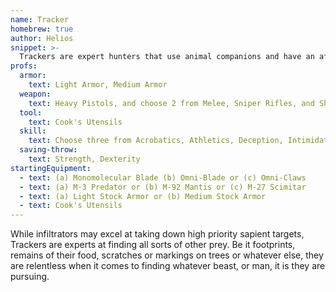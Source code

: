 ```yaml
---
name: Tracker
homebrew: true
author: Helios
snippet: >-
  Trackers are expert hunters that use animal companions and have an affinity for surviving in the harshest of environments.
profs:
  armor:
    text: Light Armor, Medium Armor
  weapon:
    text: Heavy Pistols, and choose 2 from Melee, Sniper Rifles, and Shotguns
  tool:
    text: Cook's Utensils
  skill:
    text: Choose three from Acrobatics, Athletics, Deception, Intimidation, Medicine, Perception, Persuasion, Science, Sleight of Hand, Stealth, Survival, and Vehicle Handling
  saving-throw:
    text: Strength, Dexterity
startingEquipment:
  - text: (a) Monomolecular Blade (b) Omni-Blade or (c) Omni-Claws
  - text: (a) M-3 Predator or (b) M-92 Mantis or (c) M-27 Scimitar
  - text: (a) Light Stock Armor or (b) Medium Stock Armor
  - text: Cook's Utensils
---
```

While infiltrators may excel at taking down high priority sapient targets, Trackers are experts at finding all sorts of
other prey. Be it footprints, remains of their food, scratches or markings on trees or whatever else, they are
relentless when it comes to finding whatever beast, or man, it is they are pursuing.
